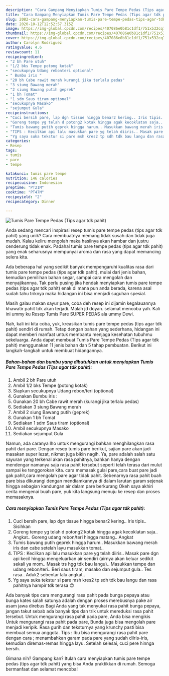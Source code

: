 ```yaml
---
description: "Cara Gampang Menyiapkan Tumis Pare Tempe Pedas (Tips agar tdk pahit) Anti Gagal"
title: "Cara Gampang Menyiapkan Tumis Pare Tempe Pedas (Tips agar tdk pahit) Anti Gagal"
slug: 2082-cara-gampang-menyiapkan-tumis-pare-tempe-pedas-tips-agar-tdk-pahit-anti-gagal
date: 2020-10-12T12:52:57.315Z
image: https://img-global.cpcdn.com/recipes/407086e0b81c1df1/751x532cq70/tumis-pare-tempe-pedas-tips-agar-tdk-pahit-foto-resep-utama.jpg
thumbnail: https://img-global.cpcdn.com/recipes/407086e0b81c1df1/751x532cq70/tumis-pare-tempe-pedas-tips-agar-tdk-pahit-foto-resep-utama.jpg
cover: https://img-global.cpcdn.com/recipes/407086e0b81c1df1/751x532cq70/tumis-pare-tempe-pedas-tips-agar-tdk-pahit-foto-resep-utama.jpg
author: Carolyn Rodriguez
ratingvalue: 4.6
reviewcount: 11
recipeingredient:
- "2 bh Pare utuh"
- "1/2 bks Tempe potong kotak"
- "secukupnya Udang rebonteri optional"
- " Bumbu iris "
- "20 bh Cabe rawit merah kurangi jika terlalu pedas"
- "3 siung Bawang merah"
- "2 siung Bawang putih geprek"
- "1 bh Tomat"
- "1 sdm Saus tiram optional"
- "secukupnya Masako"
- "sejumput Gula"
recipeinstructions:
- "Cuci bersih pare, lap dgn tissue hingga benar2 kering.. Iris tipis.. Sisihkan"
- "Goreng tempe yg telah d potong2 kotak hingga agak kecoklatan saja.. Angkat.. Goreng udang rebon/teri hingga matang.. Angkat"
- "Tumis bawang putih geprek hingga harum.. Masukkan bawang merah iris dan cabe setelah layu masukkan tomat.."
- "TIPS : Kecilkan api lalu masukkan pare yg telah diiris.. Masak pare dgn api kecil hingga mengeluarkan air sendiri (airnya akan keluar sedikit sekali ya mom.. Masak trs hgg tdk bau langu).. Masukkan tempe dan udang rebon/teri.. Beri saus tiram, masako dan sejumput gula.. Tes rasa.. Aduk2 sebentar lalu angkat.."
- "Yg saya suka tekstur si pare msh kres2 tp sdh tdk bau langu dan rasa pahitnya hampir tdk terasa 😊"
categories:
- Resep
tags:
- tumis
- pare
- tempe

katakunci: tumis pare tempe 
nutrition: 146 calories
recipecuisine: Indonesian
preptime: "PT21M"
cooktime: "PT47M"
recipeyield: "2"
recipecategory: Dinner

---
```



![Tumis Pare Tempe Pedas (Tips agar tdk pahit)](https://img-global.cpcdn.com/recipes/407086e0b81c1df1/751x532cq70/tumis-pare-tempe-pedas-tips-agar-tdk-pahit-foto-resep-utama.jpg)

Anda sedang mencari inspirasi resep tumis pare tempe pedas (tips agar tdk pahit) yang unik? Cara membuatnya memang tidak susah dan tidak juga mudah. Kalau keliru mengolah maka hasilnya akan hambar dan justru cenderung tidak enak. Padahal tumis pare tempe pedas (tips agar tdk pahit) yang enak seharusnya mempunyai aroma dan rasa yang dapat memancing selera kita.

Ada beberapa hal yang sedikit banyak mempengaruhi kualitas rasa dari tumis pare tempe pedas (tips agar tdk pahit), mulai dari jenis bahan, kemudian pemilihan bahan segar, sampai cara mengolah dan menyajikannya. Tak perlu pusing jika hendak menyiapkan tumis pare tempe pedas (tips agar tdk pahit) enak di mana pun anda berada, karena asal sudah tahu triknya maka hidangan ini bisa menjadi suguhan spesial.

Masih galau makan sayur pare, coba deh resep ini dijamin kegalauannya khawatir pahit tdk akan terjadi. Malah jd doyan. selamat mencoba yah. Kali ini ummy ku Resep Tumis Pare SUPER PEDAS ala ummy Dewi.


Nah, kali ini kita coba, yuk, kreasikan tumis pare tempe pedas (tips agar tdk pahit) sendiri di rumah. Tetap dengan bahan yang sederhana, hidangan ini dapat memberi manfaat untuk membantu menjaga kesehatan tubuhmu sekeluarga. Anda dapat membuat Tumis Pare Tempe Pedas (Tips agar tdk pahit) menggunakan 11 jenis bahan dan 5 tahap pembuatan. Berikut ini langkah-langkah untuk membuat hidangannya.

<!--inarticleads1-->

##### Bahan-bahan dan bumbu yang dibutuhkan untuk menyiapkan Tumis Pare Tempe Pedas (Tips agar tdk pahit):

1. Ambil 2 bh Pare utuh
1. Ambil 1/2 bks Tempe (potong kotak)
1. Siapkan secukupnya Udang rebon/teri (optional)
1. Gunakan  Bumbu iris :
1. Gunakan 20 bh Cabe rawit merah (kurangi jika terlalu pedas)
1. Sediakan 3 siung Bawang merah
1. Ambil 2 siung Bawang putih (geprek)
1. Gunakan 1 bh Tomat
1. Sediakan 1 sdm Saus tiram (optional)
1. Ambil secukupnya Masako
1. Sediakan sejumput Gula


Namun, ada caranya lho untuk mengurangi bahkan menghilangkan rasa pahit dari pare. Dengan resep tumis pare berikut, sajian pare akan jadi masakan super lezat, nikmat juga bikin nagih. Ya, pare adalah salah satu sayuran yang terkenal akan rasa pahitnya, bahkan hanya dengan mendengar namanya saja rasa pahit tersebut seperti telah terasa dari mulut sampai ke tenggorokan kita. cara memasak gulai pare,cara buat pare jadi gak pahit,cara mengolah pare agar tidak pahit. Sebenarnya rasa pahit buah pare bisa dikurangi dengan mendiamkannya di dalam larutan garam sejenak hingga sebagian kandungan air dalam pare berkurang Okeh saya akhiri cerita mengenai buah pare, yuk kita langsung menuju ke resep dan proses memasaknya. 

<!--inarticleads2-->

##### Cara menyiapkan Tumis Pare Tempe Pedas (Tips agar tdk pahit):

1. Cuci bersih pare, lap dgn tissue hingga benar2 kering.. Iris tipis.. Sisihkan
1. Goreng tempe yg telah d potong2 kotak hingga agak kecoklatan saja.. Angkat.. Goreng udang rebon/teri hingga matang.. Angkat
1. Tumis bawang putih geprek hingga harum.. Masukkan bawang merah iris dan cabe setelah layu masukkan tomat..
1. TIPS : Kecilkan api lalu masukkan pare yg telah diiris.. Masak pare dgn api kecil hingga mengeluarkan air sendiri (airnya akan keluar sedikit sekali ya mom.. Masak trs hgg tdk bau langu).. Masukkan tempe dan udang rebon/teri.. Beri saus tiram, masako dan sejumput gula.. Tes rasa.. Aduk2 sebentar lalu angkat..
1. Yg saya suka tekstur si pare msh kres2 tp sdh tdk bau langu dan rasa pahitnya hampir tdk terasa 😊


Ada banyak tips cara mengurangi rasa pahit pada bunga pepaya atau bunga kates salah satunya adalah dengan proses merebusnya pake air asam jawa direbus Bagi Anda yang tak menyukai rasa pahit bunga pepaya, jangan takut sebab ada banyak tips dan trik untuk mereduksi rasa pahit tersebut. Untuk mengurangi rasa pahit pada pare, Anda bisa mengikis Untuk mengurangi rasa pahit pada pare, Bunda juga bisa mengolah pare menjadi keripik. Rasa gurih dan teksturnya yang krunchy pasti bisa membuat semua anggota. Tips : Ibu bisa mengurangi rasa pahit pare dengan cara ; menambahkan garam pada pare yang sudah diiris-iris, kemudian diremas-remas hingga layu. Setelah selesai, cuci pere hinnga bersih. 

Gimana nih? Gampang kan? Itulah cara menyiapkan tumis pare tempe pedas (tips agar tdk pahit) yang bisa Anda praktikkan di rumah. Semoga bermanfaat dan selamat mencoba!
